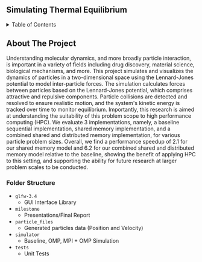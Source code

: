 ## Simulating Thermal Equilibrium

<a name="readme-top"></a>


<!-- TABLE OF CONTENTS -->
<details>
  <summary>Table of Contents</summary>
  <ol>
    <li>
      <a href="#about-the-project">About The Project</a>
      <ul>
        <li><a href="#folder-structure">Folder Structure</a></li>
      </ul>
    </li>
  </ol>
</details>



<!-- ABOUT THE PROJECT -->
## About The Project

Understanding molecular dynamics, and more broadly particle interaction, is important in a variety of fields including drug discovery, material science, biological mechanisms, and more. This project simulates and visualizes the dynamics of particles in a two-dimensional space using the Lennard-Jones potential to model inter-particle forces. The simulation calculates forces between particles based on the Lennard-Jones potential, which comprises attractive and repulsive components. Particle collisions are detected and resolved to ensure realistic motion, and the system's kinetic energy is tracked over time to monitor equilibrium. Importantly, this research is aimed at understanding the suitability of this problem scope to high performance computing (HPC). We evaluate 3 implementations, namely, a baseline sequential implementation, shared memory implementation, and a combined shared and distributed memory implementation, for various particle problem sizes. Overall, we find a performance speedup of 2.1 for our shared memory model and 6.2 for our combined shared and distributed memory model relative to the baseline, showing the benefit of applying HPC to this setting, and supporting the ability for future research at larger problem scales to be conducted.



### Folder Structure

* `glfw-3.4`
  * GUI Interface Library
* `milestone`
  * Presentations/Final Report
* `particle_files`
  * Generated particles data (Position and Velocity)
* `simulator`
  * Baseline, OMP, MPI + OMP Simulation
* `tests`
  * Unit Tests

